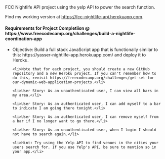 FCC Nightlife API project using the yelp API to power the search function.

Find my working version at <a href="https://fcc-nightlife-api.herokuapp.com">https://fcc-nightlife-api.herokuapp.com</a>. 

<h4>Requirements for Project Completiion @ https://www.freecodecamp.org/challenges/build-a-nightlife-coordination-app</h4>

<ul>
	<li>Objective: Build a full stack JavaScript app that is functionally similar to this: https://yasser-nightlife-app.herokuapp.com/ and deploy it to Heroku.</li>

	<li>Note that for each project, you should create a new GitHub repository and a new Heroku project. If you can't remember how to do this, revisit https://freecodecamp.org/challenges/get-set-for-our-dynamic-web-application-projects.</li>

	<li>User Story: As an unauthenticated user, I can view all bars in my area.</li>

	<li>User Story: As an authenticated user, I can add myself to a bar to indicate I am going there tonight.</li>

	<li>User Story: As an authenticated user, I can remove myself from a bar if I no longer want to go there.</li>

	<li>User Story: As an unauthenticated user, when I login I should not have to search again.</li>
	
	<li>Hint: Try using the Yelp API to find venues in the cities your users search for. If you use Yelp's API, be sure to mention so in your app.</li>